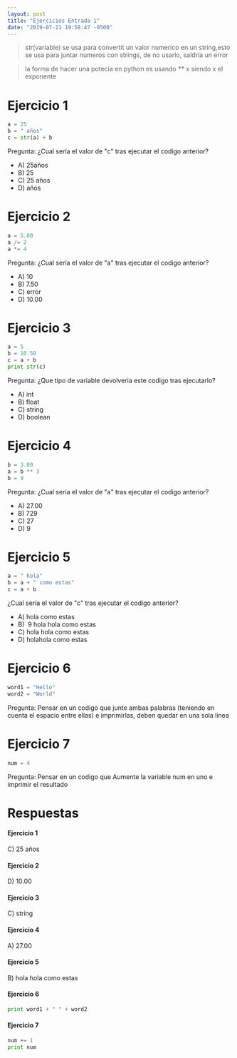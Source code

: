 ```yaml
---
layout: post
title: "Ejercicios Entrada 1"
date: "2019-07-21 19:58:47 -0500"
---
```


> str(variable) se usa para convertit un valor numerico en un string,esto se usa para juntar numeros con strings, de no usarlo, saldría un error

> la forma de hacer una potecia en python es usando ** x siendo x el exponente

# Ejercicio 1
```python
a = 25
b = " años"
c = str(a) + b
```
Pregunta: ¿Cual sería el valor de "c" tras ejecutar el codigo anterior?
* A) 25años
* B) 25
* C) 25 años
* D) años

# Ejercicio 2
```python
a = 5.00
a /= 2
a *= 4
```
Pregunta: ¿Cual sería el valor de "a" tras ejecutar el codigo anterior?
* A) 10
* B) 7.50
* C) error
* D) 10.00

# Ejercicio 3
```python
a = 5
b = 10.50
c = a + b
print str(c)
```
Pregunta: ¿Que tipo de variable devolveria este codigo tras ejecutarlo?
* A) int
* B) float
* C) string
* D) boolean

# Ejercicio 4
```python
b = 3.00
a = b ** 3
b = 9
```
Pregunta: ¿Cual sería el valor de "a" tras ejecutar el codigo anterior?
* A) 27.00
* B) 729
* C) 27
* D) 9

# Ejercicio 5
```python
a = " hola"
b = a + " como estas"
c = a + b
```
¿Cual sería el valor de "c" tras ejecutar el codigo anterior?
* A) hola como estas
* B) &nbsp;9 hola hola como estas
* C) hola hola como estas
* D) holahola como estas

# Ejercicio 6
```python
word1 = "Hello"
word2 = "World"
```
Pregunta: Pensar en un codigo que junte ambas palabras (teniendo en cuenta el espacio entre ellas) e imprimirlas, deben quedar en una sola linea

# Ejercicio 7
```python
num = 4
```
Pregunta: Pensar en un codigo que Aumente la variable num en uno e imprimir el resultado

# Respuestas

#### Ejercicio 1

C) 25 años
#### Ejercicio 2

D) 10.00
#### Ejercicio 3

C) string
#### Ejercicio 4

A)  27.00
#### Ejercicio 5

B)  hola hola como estas
#### Ejercicio 6
```python
print word1 + " " + word2
```
#### Ejercicio 7
```python
num += 1
print num
```
